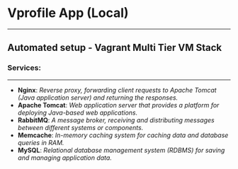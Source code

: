 # Vprofile App (Local)
_____________

## Automated setup - Vagrant Multi Tier VM Stack 

### Services:
-------------
- **Nginx**: *Reverse proxy, forwarding client requests to Apache Tomcat (Java application server) and returning the responses.*
- **Apache Tomcat**: *Web application server that provides a platform for deploying Java-based web applications.*
- **RabbitMQ**: *A message broker, receiving and distributing messages between different systems or components.*
- **Memcache**: *In-memory caching system for caching data and database queries in RAM.*
- **MySQL**: *Relational database management system (RDBMS) for saving and managing application data.*
